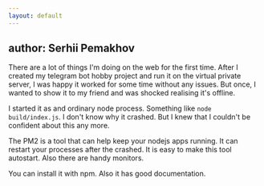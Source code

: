 ```yaml
---
layout: default
---
```

author: Serhii Pemakhov
---
There are a lot of things I'm doing on the web for the first time. After I created my telegram bot hobby project and run it on the virtual private server, I was happy it worked for some time without any issues. But once, I wanted to show it to my friend and was shocked realising it's offline.

I started it as and ordinary node process. Something like `node build/index.js`. I don't know why it crashed. But I knew that I couldn't be confident about this any more.

The PM2 is a tool that can help keep your nodejs apps running. It can restart your processes after the crashed. It is easy to make this tool autostart. Also there are handy monitors.

You can install it with npm. Also it has good documentation.
